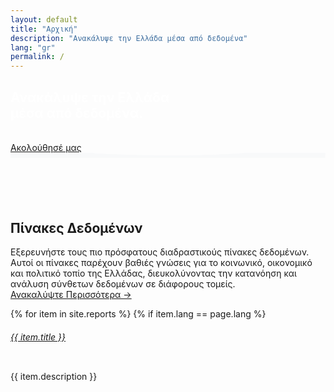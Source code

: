 ```yaml
---
layout: default
title: "Αρχική"
description: "Aνακάλυψε την Ελλάδα μέσα από δεδομένα"
lang: "gr"
permalink: /
---
```


<section class="bg-half-260 d-table w-100" style="background: url('{{ site.baseurl }}/assets/bg-3.webp') center center;">
    <div class="bg-overlay"></div>
    <div class="container">
        <div class="row justify-content-center">
            <div class="col-12 text-center">
                <div class="title-heading mt-4">
                    <h1 style="color:white;">Ανακάλυψε την Ελλάδα<br> μέσα από δεδομένα.</h1>
                    <br>
                    <a class="btn-custom" href="https://dataforgreece.substack.com/subscribe" method="get" target="_blank">Ακολούθησέ μας</a>
                </div>
            </div>
        </div>
    </div>

</section>
<div class="position-relative">
    <div class="shape overflow-hidden text-color-white">
        <svg viewBox="0 0 2880 48" fill="none" xmlns="http://www.w3.org/2000/svg">
            <path d="M0 48H1437.5H2880V0H2160C1442.5 52 720 0 720 0H0V48Z" fill="#F8F9FA"></path>
        </svg>
    </div>
</div>



<section class="pb-2 bg-light">
 <div class="container mt-60 pb-3" style="padding-top:70px;">
                <div class="row justify-content-center">
                    <div class="col-12">
                        <div class="section-title text-center mb-2">
                            <h2 class="mb-4">Πίνακες Δεδομένων</h2>
                            <p class="text-muted mx-auto para-desc">Εξερευνήστε τους πιο πρόσφατους διαδραστικούς πίνακες δεδομένων. 
                            Αυτοί οι πίνακες παρέχουν βαθιές γνώσεις για το κοινωνικό, οικονομικό και πολιτικό τοπίο της Ελλάδας, διευκολύνοντας την κατανόηση 
                            και ανάλυση σύνθετων δεδομένων σε διάφορους τομείς.<br><a href="/en/data-directory">Ανακαλύψτε Περισσότερα &rarr;</a></p>      
                        </div>
                    </div><!--end col-->
                </div><!--end row-->
                <div class="row justify-content-center pt-3">
                    <div class="col-lg-12">
                        <div class="tiny-two-item">
                                {% for item in site.reports %}
                                {% if item.lang == page.lang %}
                                    <div class="tiny-slide">
                                        <div class="d-flex m-2">
                                            <div class="card flex-1 content p-3 shadow rounded position-relative"> 
                                                <div class="row">
                                                <div class="col-6">
                                                <a href="{{ site.baseurl }}{{ item.url }}"><img src="{{ site.baseurl }}/{{ item.image_path | default: 'assets/posts/default-blog-cover.webp' }}" class="w-100" alt=""></a>
                                                </div>
                                                <div class="col-6" style="display: flex; flex-direction: column; height: 100%;">
                                                    <h6><a href="{{ site.baseurl }}{{ item.url }}" class="card-title title text-dark">{{ item.title }}</a></h6>
                                                    <p class="text-muted mt-2">{{ item.description }}</p>
                                                    <div style="margin-top: auto;">
                                                        <a href="{{ site.baseurl }}{{ item.url }}" class="text-muted readmore">Μάθετε Περισσότερα <i class="uil uil-angle-right-b align-middle"></i></a>
                                                    </div>
                                                </div>
                                            </div>
                                        </div>
                                    </div>
                                {% endif %}
                                {% endfor %}
                        </div>
                    </div><!--end col-->
                </div><!--end row-->
            </div>

</div>
<!--end container-->
</section>

<section class="border-bottom pb-5 bg-light">
 <div class="container mt-60 pb-5" style="padding-top:60px;">
                <div class="row justify-content-center">
                    <div class="col-12">
                        <div class="section-title text-center mb-2">
                            <h2 class="mb-4">Συλλογή Δεδομένων</h2>
                            <p class="text-muted mx-auto para-desc">Εξερευνήστε τα πιο πρόσφατα σύνολα δεδομένων για να κατανοήσετε καλύτερα τις κοινωνικές, οικονομικές και πολιτικές αλλαγές στην Ελλάδα. Αυτά τα σύνολα δεδομένων προσφέρουν βασικές πληροφορίες για διάφορους τομείς.
                            <br><a href="/en/data-directory">Ανακαλύψτε Περισσότερα &rarr;</a></p>
                            </div>
                    </div><!--end col-->
                </div><!--end row-->

                <div class="row justify-content-center pt-3">
                    <div class="col-lg-12">
                        <div class="tiny-three-item">
                                {% for item in site.data_directory %}
                                {% if item.lang == page.lang %}
                                    <div class="tiny-slide">
                                        <div class="d-flex m-2">
                                            <div class="card flex-1 content p-3 shadow rounded position-relative">
                                                <h6><a href="{{ site.baseurl }}{{ item.url }}" class="card-title title text-dark">{{ item.title }}</a></h6>
                                                <p class="text-muted mt-2">{{ item.description }}</p>
                                                <a href="{{ site.baseurl }}{{ item.url }}" class="text-muted readmore">Μάθετε Περισσότερα <i class="uil uil-angle-right-b align-middle"></i></a>
                                            </div>
                                        </div>
                                    </div>
                                {% endif %}
                                {% endfor %}
                        </div>
                    </div><!--end col-->
                </div><!--end row-->
            </div><!--end container-->

</section>
